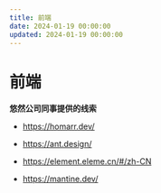 ```yaml
---
title: 前端
date: 2024-01-19 00:00:00
updated: 2024-01-19 00:00:00
---
```


# 前端

**悠然公司同事提供的线索**

* https://homarr.dev/

* https://ant.design/

* https://element.eleme.cn/#/zh-CN

* https://mantine.dev/

